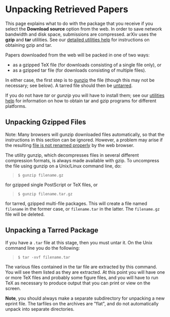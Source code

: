Unpacking Retrieved Papers
==========================

This page explains what to do with the package that you receive if you
select the **Download source** option from the web. In order to save
network bandwidth and disk space, submissions are compressed. arXiv uses
the **gzip** and **tar** utilities. See our [detailed utilities
help](utilities#taretc) for instructions on obtaining gzip and tar.

Papers downloaded from the web will be packed in one of two ways:

-   as a gzipped TeX file (for downloads consisting of a single file
    only), or
-   as a gzipped tar file (for downloads consisting of multiple files).

In either case, the first step is to [gunzip](#gunzip) the file (though
this may not be necessary; see below). A tarred file should then be
[untarred](#untar).

If you do not have *tar* or *gunzip* you will have to install them; see
our [utilities help](/help/utilities) for information on how to obtain
tar and gzip programs for different platforms.

<span id="gunzip"></span>

Unpacking Gzipped Files
-----------------------

<span class="note">Note:</span> Many browsers will gunzip downloaded
files automatically, so that the instructions in this section can be
ignored. However, a problem may arise if the resulting [file is not
renamed properly](faq/browsergunzip) by the web browser.

The utility gunzip, which decompresses files in several different
compression formats, is always made available with gzip. To uncompress
the file using gunzip on a Unix/Linux command line, do:

>     $ gunzip filename.gz

for gzipped single PostScript or TeX files, or

>     $ gunzip filename.tar.gz

for tarred, gzipped multi-file packages. This will create a file named
`filename` in the former case, or `filename.tar` in the latter. The
`filename.gz` file will be deleted.

<span id="untar"></span>

Unpacking a Tarred Package
--------------------------

If you have a `.tar` file at this stage, then you must untar it. On the
Unix command line you do the following:

>     $ tar -xvf filename.tar

The various files contained in the tar file are extracted by this
command. You will see them listed as they are extracted. At this point
you will have one or more TeX files and probably some figure files, and
you will have to run TeX as necessary to produce output that you can
print or view on the screen.

**Note**, you should always make a separate subdirectory for unpacking a
new eprint file. The tarfiles on the archives are "flat", and do not
automatically unpack into separate directories.
